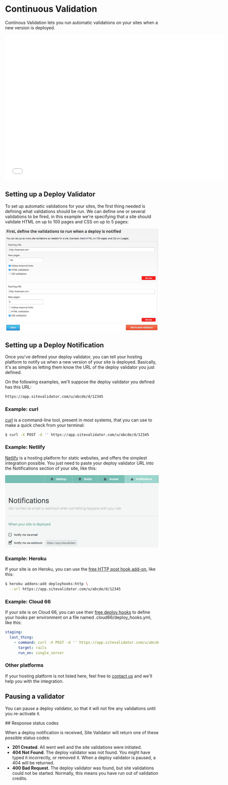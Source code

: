 # Continuous Validation

Continous Validation lets you run automatic validations on your sites when a new version is deployed.

<iframe src="//fast.wistia.net/embed/iframe/w2xu1aedtf?videoFoam=true" allowtransparency="true" frameborder="0" scrolling="no" class="wistia_embed" name="wistia_embed" allowfullscreen mozallowfullscreen webkitallowfullscreen oallowfullscreen msallowfullscreen width="720" height="478"></iframe><script src="//fast.wistia.net/assets/external/E-v1.js"></script>

## Setting up a Deploy Validator

To set up automatic validations for your sites, the first thing needed is defining what validations should be run. We can define one or several validations to be fired, in this example we're specifying that a site should validate HTML on up to 100 pages and CSS on up to 5 pages:

![New deploy validator form](img/new-deploy-validator-form.png)

## Setting up a Deploy Notification

Once you've defined your deploy validator, you can tell your hosting platform to notify us when a new version of your site is deployed. Basically, it's as simple as letting them know the URL of the deploy validator you just defined.

On the following examples, we'll suppose the deploy validator you defined has this URL:

```bash
https://app.sitevalidator.com/u/abcde/d/12345
```

### Example: curl

[curl](http://curl.haxx.se/) is a command-line tool, present in most systems, that you can use to make a quick check from your terminal:

```bash
$ curl -X POST -d '' https://app.sitevalidator.com/u/abcde/d/12345
```

### Example: Netlify

[Netlify](https://www.netlify.com/) is a hosting platform for static websites, and offers the simplest integration possible. You just need to paste your deploy validator URL into the Notifications section of your site, like this:

![Netlify integration](img/netlify-integration.png)

### Example: Heroku

If your site is on Heroku, you can use the [free HTTP post hook add-on](https://devcenter.heroku.com/articles/deploy-hooks#http-post-hook), like this:

```bash
$ heroku addons:add deployhooks:http \
  --url https://app.sitevalidator.com/u/abcde/d/12345
```

### Example: Cloud 66

If your site is on Cloud 66, you can use their [free deploy hooks](http://help.cloud66.com/deployment/deploy-hooks) to define your hooks per environment on a file named .cloud66/deploy_hooks.yml, like this:

```yml
staging:
  last_thing:
    - command: curl -X POST -d '' https://app.sitevalidator.com/u/abcde/d/12345
      target: rails
      run_on: single_server
```

### Other platforms

If your hosting platform is not listed here, feel free to [contact us](support@sitevalidator.com) and we'll help you with the integration.

## Pausing a validator

You can pause a deploy validator, so that it will not fire any validations until you re-activate it.

## Response status codes

When a deploy notification is received, Site Validator will return one of these possible status codes:

* **201 Created**. All went well and the site validations were initiated.
* **404 Not Found**. The deploy validator was not found. You might have typed it incorrectly, or removed it. When a deploy validator is paused, a 404 will be returned.
* **400 Bad Request**. The deploy validator was found, but site validations could not be started. Normally, this means you have run out of validation credits.
